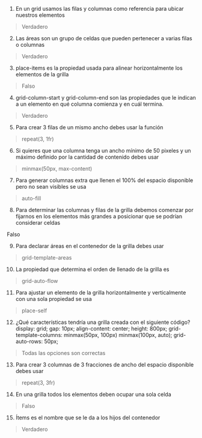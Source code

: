1. En un grid usamos las filas y columnas como referencia para ubicar nuestros elementos

> Verdadero

2. Las áreas son un grupo de celdas que pueden pertenecer a varias filas o columnas

> Verdadero

3. place-items es la propiedad usada para alinear horizontalmente los elementos de la grilla

> Falso

4. grid-column-start y grid-column-end son las propiedades que le indican a un elemento en qué columna comienza y en cuál termina.

> Verdadero

5. Para crear 3 filas de un mismo ancho debes usar la función

> repeat(3, 1fr)

6. Si quieres que una columna tenga un ancho mínimo de 50 pixeles y un máximo definido por la cantidad de contenido debes usar

> minmax(50px, max-content)

7. Para generar columnas extra que llenen el 100% del espacio disponible pero no sean visibles se usa

> auto-fill

8. Para determinar las columnas y filas de la grilla debemos comenzar por fijarnos en los elementos más grandes a posicionar que se podrían considerar celdas

Falso

9. Para declarar áreas en el contenedor de la grilla debes usar

> grid-template-areas

10. La propiedad que determina el orden de llenado de la grilla es

> grid-auto-flow

11. Para ajustar un elemento de la grilla horizontalmente y verticalmente con una sola propiedad se usa

> place-self

12. ¿Qué características tendría una grilla creada con el siguiente código? display: grid; gap: 10px; align-content: center; height: 800px; grid-template-columns: minmax(50px, 100px) minmax(100px, auto); grid-auto-rows: 50px;

> Todas las opciones son correctas

13. Para crear 3 columnas de 3 fracciones de ancho del espacio disponible debes usar

> repeat(3, 3fr)

14. En una grilla todos los elementos deben ocupar una sola celda

> Falso

15. Ítems es el nombre que se le da a los hijos del contenedor

> Verdadero
